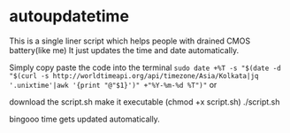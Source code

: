 # autoupdatetime
This is a single liner script which helps people with drained CMOS battery(like me) It just updates the time and date automatically.

Simply copy paste the code into the terminal 
`sudo date +%T -s "$(date -d "$(curl -s http://worldtimeapi.org/api/timezone/Asia/Kolkata|jq '.unixtime'|awk '{print "@"$1}')" +"%Y-%m-%d %T")"`
or 

download the script.sh
make it executable (chmod +x script.sh)
./script.sh

bingooo time gets updated automatically.
